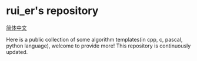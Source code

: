 # rui_er's repository

[简体中文](/README.md)

Here is a public collection of some algorithm templates(in cpp, c, pascal, python language), welcome to provide more! This repository is continuously updated.
